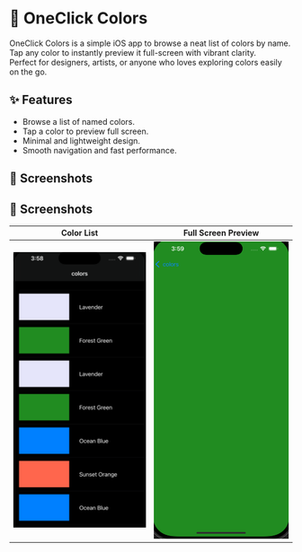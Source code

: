 # 🎨 OneClick Colors

OneClick Colors is a simple iOS app to browse a neat list of colors by name.  
Tap any color to instantly preview it full-screen with vibrant clarity.  
Perfect for designers, artists, or anyone who loves exploring colors easily on the go.

## ✨ Features
- Browse a list of named colors.
- Tap a color to preview full screen.
- Minimal and lightweight design.
- Smooth navigation and fast performance.

## 📸 Screenshots
## 📸 Screenshots

| Color List | Full Screen Preview |
|------------|--------------------|
| <img src="Screenshots/list-view.png" width="300" alt="Color List View"> | <img src="Screenshots/full-screen.png" width="300" alt="Full Screen Color Preview"> |




